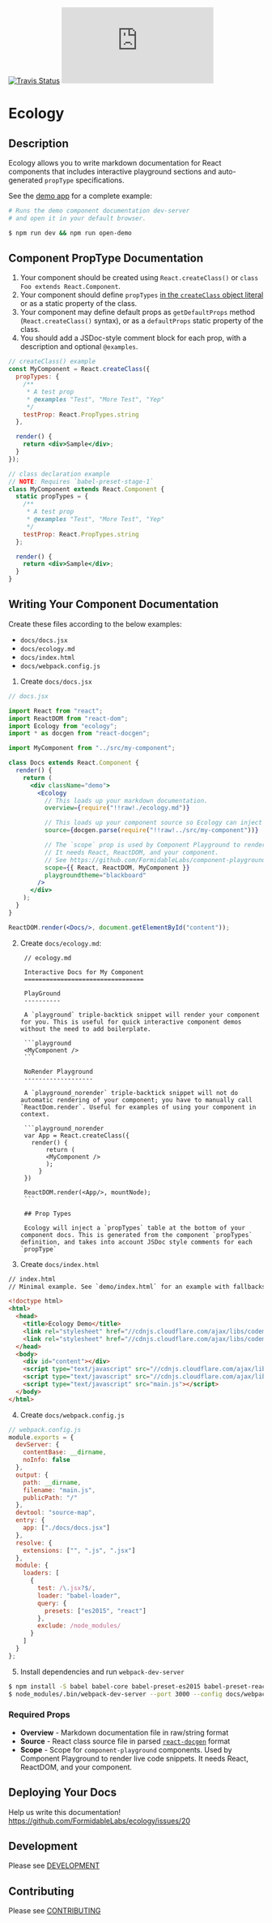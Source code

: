 [![Travis Status][trav_img]][trav_site]
![](https://badge-size.herokuapp.com/FormidableLabs/ecology/master/dist/ecology.min.js?compression=gzip)

Ecology
===========================

## Description

Ecology allows you to write markdown documentation for React components that includes interactive playground sections and auto-generated `propType` specifications.

See the [demo app](demo) for a complete example:

```sh
# Runs the demo component documentation dev-server
# and open it in your default browser.

$ npm run dev && npm run open-demo
```

## Component PropType Documentation

1. Your component should be created using `React.createClass()` or `class Foo extends React.Component`.
2. Your component should define `propTypes` [in the `createClass` object literal](https://github.com/reactjs/react-docgen#example) or as a static property of the class.
3. Your component may define default props as `getDefaultProps` method (`React.createClass()` syntax), or as a `defaultProps` static property of the class.
4. You should add a JSDoc-style comment block for each prop, with a description and optional `@examples`.

  ```jsx
  // createClass() example
  const MyComponent = React.createClass({
    propTypes: {
      /**
       * A test prop
       * @examples "Test", "More Test", "Yep"
       */
      testProp: React.PropTypes.string
    },

    render() {
      return <div>Sample</div>;
    }
  });

  // class declaration example
  // NOTE: Requires `babel-preset-stage-1`
  class MyComponent extends React.Component {
    static propTypes = {
      /**
       * A test prop
       * @examples "Test", "More Test", "Yep"
       */
      testProp: React.PropTypes.string
    };

    render() {
      return <div>Sample</div>;
    }
  }
  ```

## Writing Your Component Documentation

Create these files according to the below examples:

- `docs/docs.jsx`
- `docs/ecology.md`
- `docs/index.html`
- `docs/webpack.config.js`

1. Create `docs/docs.jsx`

  ```jsx
  // docs.jsx

  import React from "react";
  import ReactDOM from "react-dom";
  import Ecology from "ecology";
  import * as docgen from "react-docgen";

  import MyComponent from "../src/my-component";

  class Docs extends React.Component {
    render() {
      return (
        <div className="demo">
          <Ecology
            // This loads up your markdown documentation.
            overview={require("!!raw!./ecology.md")}

            // This loads up your component source so Ecology can inject the `propType` table.
            source={docgen.parse(require("!!raw!../src/my-component"))}

            // The `scope` prop is used by Component Playground to render live code snippets.
            // It needs React, ReactDOM, and your component.
            // See https://github.com/FormidableLabs/component-playground#scope
            scope={{ React, ReactDOM, MyComponent }}
            playgroundtheme="blackboard"
          />
        </div>
      );
    }
  }

  ReactDOM.render(<Docs/>, document.getElementById("content"));
  ```

2. Create `docs/ecology.md`:

        // ecology.md

        Interactive Docs for My Component
        =================================

        PlayGround
        ----------

        A `playground` triple-backtick snippet will render your component for you. This is useful for quick interactive component demos without the need to add boilerplate.

        ```playground
        <MyComponent />
        ```

        NoRender Playground
        -------------------

        A `playground_norender` triple-backtick snippet will not do automatic rendering of your component; you have to manually call `ReactDom.render`. Useful for examples of using your component in context.

        ```playground_norender
        var App = React.createClass({
          render() {
              return (
              <MyComponent />
              );
            }
        })

        ReactDOM.render(<App/>, mountNode);
        ```

        ## Prop Types

        Ecology will inject a `propTypes` table at the bottom of your component docs. This is generated from the component `propTypes` definition, and takes into account JSDoc style comments for each `propType`

3. Create `docs/index.html`

  ```html
  // index.html
  // Minimal example. See `demo/index.html` for an example with fallbacks for older browsers.

  <!doctype html>
  <html>
    <head>
      <title>Ecology Demo</title>
      <link rel="stylesheet" href="//cdnjs.cloudflare.com/ajax/libs/codemirror/5.0.0/codemirror.min.css"/>
      <link rel="stylesheet" href="//cdnjs.cloudflare.com/ajax/libs/codemirror/5.0.0/theme/blackboard.min.css"/>
    </head>
    <body>
      <div id="content"></div>
      <script type="text/javascript" src="//cdnjs.cloudflare.com/ajax/libs/codemirror/5.0.0/codemirror.min.js"></script>
      <script type="text/javascript" src="//cdnjs.cloudflare.com/ajax/libs/codemirror/5.0.0/mode/javascript/javascript.min.js"></script>
      <script type="text/javascript" src="main.js"></script>
    </body>
  </html>
  ```


4. Create `docs/webpack.config.js`

  ```js
  // webpack.config.js
  module.exports = {
    devServer: {
      contentBase: __dirname,
      noInfo: false
    },
    output: {
      path: __dirname,
      filename: "main.js",
      publicPath: "/"
    },
    devtool: "source-map",
    entry: {
      app: ["./docs/docs.jsx"]
    },
    resolve: {
      extensions: ["", ".js", ".jsx"]
    },
    module: {
      loaders: [
        {
          test: /\.jsx?$/,
          loader: "babel-loader",
          query: {
            presets: ["es2015", "react"]
          },
          exclude: /node_modules/
        }
      ]
    }
  };
  ```

5. Install dependencies and run `webpack-dev-server`

  ```sh
  $ npm install -S babel babel-core babel-preset-es2015 babel-preset-react babel-loader raw-loader ecology react react-dom react-docgen webpack webpack-dev-server
  $ node_modules/.bin/webpack-dev-server --port 3000 --config docs/webpack.config.js --watch --content-base docs
  ```

### Required Props

- __Overview__ - Markdown documentation file in raw/string format
- __Source__ - React class source file in parsed [`react-docgen`](https://github.com/reactjs/react-docgen) format
- __Scope__ - Scope for `component-playground` components. Used by Component Playground to render live code snippets. It needs React, ReactDOM, and your component.

## Deploying Your Docs

Help us write this documentation!
https://github.com/FormidableLabs/ecology/issues/20

## Development

Please see [DEVELOPMENT](DEVELOPMENT.md)

## Contributing

Please see [CONTRIBUTING](CONTRIBUTING.md)

[trav_img]: https://api.travis-ci.org/FormidableLabs/ecology.svg
[trav_site]: https://travis-ci.org/FormidableLabs/ecology

